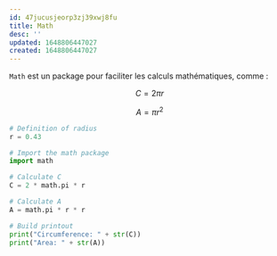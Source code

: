 ```yaml
---
id: 47jucusjeorp3zj39xwj8fu
title: Math
desc: ''
updated: 1648806447027
created: 1648806447027
---
```


`Math` est un package pour faciliter les calculs mathématiques, comme :

$$
C = 2 \pi r
$$

$$
A = \pi r^2
$$

```python
# Definition of radius
r = 0.43

# Import the math package
import math

# Calculate C
C = 2 * math.pi * r

# Calculate A
A = math.pi * r * r

# Build printout
print("Circumference: " + str(C))
print("Area: " + str(A))
```